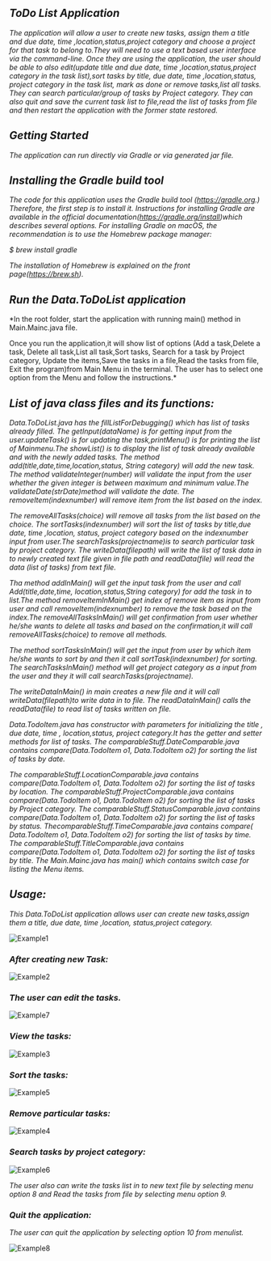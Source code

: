 ## *ToDo List Application*

*The application will allow a user to create new tasks, assign them a title and due date, time ,location,status,project
category and choose a project for that task to belong to.They will need to use a text based user interface via the
command-line. Once they are using the application, the user should be able to also edit(update title and due date, time
,location,status,project category in the task list),sort tasks by title, due date, time ,location,status, project
category in the task list, mark as done or remove tasks,list all tasks. They can search particular/group of tasks by
Project category. They can also quit and save the current task list to file,read the list of tasks from file and then
restart the application with the former state restored.*

## *Getting Started*

*The application can run directly via Gradle or via generated jar file.*

## *Installing the Gradle build tool*

*The code for this application uses the Gradle build tool (https://gradle.org.)
Therefore, the first step is to install it. Instructions for installing Gradle are available in the official
documentation(https://gradle.org/install)which describes several options. For installing Gradle on macOS, 
the recommendation is to use the Homebrew package manager:*

*$ brew install gradle*

*The installation of Homebrew is explained on the front page(https://brew.sh).*

## *Run the Data.ToDoList application*

*In the root folder, start the application with running main() method in Main.Mainc.java file.

Once you run the application,it will show list of options (Add a task,Delete a task, Delete all task,List all task,Sort
tasks, Search for a task by Project category, Update the items,Save the tasks in a file,Read the tasks from file, Exit
the program)from Main Menu in the terminal. The user has to select one option from the Menu and follow the instructions.*

## *List of java class files and its functions:*

*Data.ToDoList.java has the fillListForDebugging() which has list of tasks already filled. The getInput(dataName) is for
getting input from the user.updateTask() is for updating the task,printMenu() is for printing the list of Mainmenu.The
showList() is to display the list of task already available and with the newly added tasks. 
The method add(title,date,time,location,status, String category) will add the new task. 
The method validateInteger(number) will validate the input from the user whether the given integer is between 
maximum and minimum value.The validateDate(strDate)method will validate the date.
The removeItem(indexnumber) will remove item from the list based on the index.*

*The removeAllTasks(choice) will remove all tasks from the list based on the choice. The sortTasks(indexnumber) will 
sort the list of tasks by title,due date, time ,location, status, project category based on the indexnumber input from
user.The searchTasks(projectname)is to search particular task by project category. The writeData(filepath) will 
write the list of task data in to newly created text file given in file path and readData(file) will read the data 
(list of tasks) from text file.*

*Tha method addInMain() will get the input task from the user and call Add(title,date,time, location,status,String
category) for add the task in to list.The method removeItemInMain() get index of remove item as input from user and call
removeItem(indexnumber) to remove the task based on the index.The removeAllTasksInMain() will get confirmation from user
whether he/she wants to delete all tasks and based on the confirmation,it will call removeAllTasks(choice) to remove all
methods.*

*The method sortTasksInMain() will get the input from user by which item he/she wants to sort by and then it call
sortTask(indexnumber) for sorting. The searchTasksInMain() method will get project category as a input from the user and
they it will call searchTasks(projectname).*

*The writeDataInMain() in main creates a new file and it will call writeData(filepath)to write data in to file.
The readDataInMain() calls the readData(file) to read list of tasks written on file.*

*Data.TodoItem.java has constructor with parameters for initializing the title , due date, time , location,status,
project category.It has the getter and setter methods for list of tasks. The comparableStuff.DateComparable.java 
contains compare(Data.TodoItem o1, Data.TodoItem o2) for sorting the list of tasks by date.*

*The comparableStuff.LocationComparable.java contains compare(Data.TodoItem o1, Data.TodoItem o2) for sorting the list of
tasks by location. The comparableStuff.ProjectComparable.java contains compare(Data.TodoItem o1, Data.TodoItem o2) for
sorting the list of tasks by Project category. The comparableStuff.StatusComparable.java contains compare(Data.TodoItem
o1, Data.TodoItem o2) for sorting the list of tasks by status. ThecomparableStuff.TimeComparable.java contains compare(
Data.TodoItem o1, Data.TodoItem o2) for sorting the list of tasks by time. The comparableStuff.TitleComparable.java
contains compare(Data.TodoItem o1, Data.TodoItem o2) for sorting the list of tasks by title. The Main.Mainc.java has
main() which contains switch case for listing the Menu items.*

## *Usage:*

*This Data.ToDoList application allows user can create new tasks,assign them a title, due date, time ,location,
status,project category.*

![Example1](Screenshots/Example1.png)

### *After creating new Task:*

![Example2](Screenshots/Example2.png)

### *The user can edit the tasks.*

![Example7](Screenshots/Example7.png)

### *View the tasks:*

![Example3](Screenshots/Example3.png)

### *Sort the tasks:*

![Example5](Screenshots/Example5.png)

### *Remove particular tasks:*

![Example4](Screenshots/Example4.png)

### *Search tasks by project category:*

![Example6](Screenshots/Example6.png)

*The user also can write the tasks list in to new text file by selecting menu option 8 and Read the tasks from file by
selecting menu option 9.*

### *Quit the application:*

*The user can quit the application by selecting option 10 from menulist.*

![Example8](Screenshots/Example8.png)
































